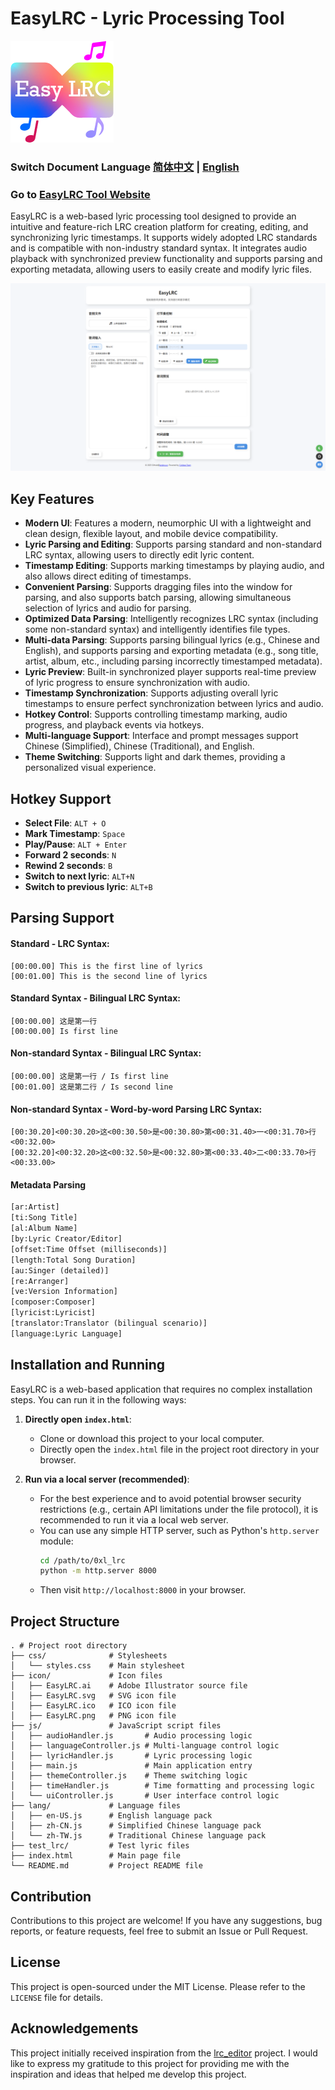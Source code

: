 # EasyLRC - Lyric Processing Tool

![ICON](icon/EasyLRC.png)

### Switch Document Language [简体中文](README_CN.md) | [English](README.md)

### Go to [EasyLRC Tool Website](https://lrc.vl-x.vip/)

EasyLRC is a web-based lyric processing tool designed to provide an intuitive and feature-rich LRC creation platform for creating, editing, and synchronizing lyric timestamps. It supports widely adopted LRC standards and is compatible with non-industry standard syntax. It integrates audio playback with synchronized preview functionality and supports parsing and exporting metadata, allowing users to easily create and modify lyric files.

![Pages](EasyLRC_demo.png)

## Key Features

- **Modern UI**: Features a modern, neumorphic UI with a lightweight and clean design, flexible layout, and mobile device compatibility.
- **Lyric Parsing and Editing**: Supports parsing standard and non-standard LRC syntax, allowing users to directly edit lyric content.
- **Timestamp Editing**: Supports marking timestamps by playing audio, and also allows direct editing of timestamps.
- **Convenient Parsing**: Supports dragging files into the window for parsing, and also supports batch parsing, allowing simultaneous selection of lyrics and audio for parsing.
- **Optimized Data Parsing**: Intelligently recognizes LRC syntax (including some non-standard syntax) and intelligently identifies file types.
- **Multi-data Parsing**: Supports parsing bilingual lyrics (e.g., Chinese and English), and supports parsing and exporting metadata (e.g., song title, artist, album, etc., including parsing incorrectly timestamped metadata).
- **Lyric Preview**: Built-in synchronized player supports real-time preview of lyric progress to ensure synchronization with audio.
- **Timestamp Synchronization**: Supports adjusting overall lyric timestamps to ensure perfect synchronization between lyrics and audio.
- **Hotkey Control**: Supports controlling timestamp marking, audio progress, and playback events via hotkeys.
- **Multi-language Support**: Interface and prompt messages support Chinese (Simplified), Chinese (Traditional), and English.
- **Theme Switching**: Supports light and dark themes, providing a personalized visual experience.

## Hotkey Support

- **Select File**: `ALT + O`
- **Mark Timestamp**: `Space`
- **Play/Pause**: `ALT + Enter`
- **Forward 2 seconds**: `N`
- **Rewind 2 seconds**: `B`
- **Switch to next lyric**: `ALT+N`
- **Switch to previous lyric**: `ALT+B`

## Parsing Support

#### Standard - LRC Syntax:
```lrc
[00:00.00] This is the first line of lyrics
[00:01.00] This is the second line of lyrics
```
#### Standard Syntax - Bilingual LRC Syntax:
```lrc
[00:00.00] 这是第一行
[00:00.00] Is first line
```
#### Non-standard Syntax - Bilingual LRC Syntax:

```lrc
[00:00.00] 这是第一行 / Is first line
[00:01.00] 这是第二行 / Is second line
```
#### Non-standard Syntax - Word-by-word Parsing LRC Syntax:

```lrc
[00:30.20]<00:30.20>这<00:30.50>是<00:30.80>第<00:31.40>一<00:31.70>行<00:32.00>
[00:32.20]<00:32.20>这<00:32.50>是<00:32.80>第<00:33.40>二<00:33.70>行<00:33.00>
```

#### Metadata Parsing
 ```txt
 [ar:Artist]
[ti:Song Title]
[al:Album Name]
[by:Lyric Creator/Editor]
[offset:Time Offset (milliseconds)]
[length:Total Song Duration]
[au:Singer (detailed)]
[re:Arranger]
[ve:Version Information]
[composer:Composer]
[lyricist:Lyricist]
[translator:Translator (bilingual scenario)]
[language:Lyric Language]
```

## Installation and Running

EasyLRC is a web-based application that requires no complex installation steps. You can run it in the following ways:

1.  **Directly open `index.html`**:
    - Clone or download this project to your local computer.
    - Directly open the `index.html` file in the project root directory in your browser.

2.  **Run via a local server (recommended)**:
    - For the best experience and to avoid potential browser security restrictions (e.g., certain API limitations under the file protocol), it is recommended to run it via a local web server.
    - You can use any simple HTTP server, such as Python's `http.server` module:
        ```bash
        cd /path/to/0xl_lrc
        python -m http.server 8000
        ```
    - Then visit `http://localhost:8000` in your browser.

## Project Structure

```
. # Project root directory  
├── css/              # Stylesheets
│   └── styles.css    # Main stylesheet
├── icon/             # Icon files
│   ├── EasyLRC.ai    # Adobe Illustrator source file
│   ├── EasyLRC.svg   # SVG icon file
│   ├── EasyLRC.ico   # ICO icon file
│   ├── EasyLRC.png   # PNG icon file
├── js/               # JavaScript script files
│   ├── audioHandler.js       # Audio processing logic
│   ├── languageController.js # Multi-language control logic
│   ├── lyricHandler.js       # Lyric processing logic
│   ├── main.js               # Main application entry
│   ├── themeController.js    # Theme switching logic
│   ├── timeHandler.js        # Time formatting and processing logic
│   └── uiController.js       # User interface control logic
├── lang/             # Language files
│   ├── en-US.js      # English language pack
│   ├── zh-CN.js      # Simplified Chinese language pack
│   └── zh-TW.js      # Traditional Chinese language pack
├── test_lrc/         # Test lyric files
├── index.html        # Main page file
└── README.md         # Project README file
```

## Contribution

Contributions to this project are welcome! If you have any suggestions, bug reports, or feature requests, feel free to submit an Issue or Pull Request.

## License

This project is open-sourced under the MIT License. Please refer to the `LICENSE` file for details.

## Acknowledgements
This project initially received inspiration from the [lrc_editor](https://github.com/yiyizym/lrc_editor) project. I would like to express my gratitude to this project for providing me with the inspiration and ideas that helped me develop this project.
